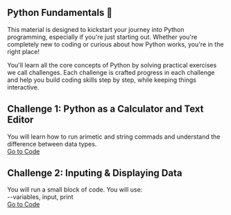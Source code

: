 ## Python Fundamentals 🚀

This material is designed to kickstart your journey into Python programming, especially if you're just starting out. Whether you're completely new to coding or curious about how Python works, you're in the right place!

You'll learn all the core concepts of Python by solving practical exercises we call challenges. Each challenge is crafted progress in each challenge and help you build coding skills step by step, while keeping things interactive.

## Challenge 1: Python as a Calculator and Text Editor
You will learn how to run arimetic and string commads and understand the difference between data types.  
[Go to Code]([path/to/your/file.ext](https://github.com/tinyazure/python_basics/blob/main/Challenge%201_%20Create%20a%20Patient%20Report.ipynb))
## Challenge 2: Inputing & Displaying Data
You will run a small block of code. You will use:    
--variables, input, print  
[Go to Code](https://github.com/tinyazure/python_basics/blob/main/Challenge%202_%20Inputing%20Data.ipynb)
